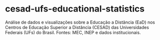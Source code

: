 # cesad-ufs-educational-statistics
Análise de dados e visualizações sobre a Educação a Distância (EaD) nos Centros de Educação Superior a Distância (CESAD) das Universidades Federais (UFs) do Brasil. Fontes: MEC, INEP e dados institucionais.
